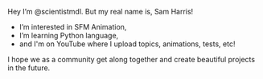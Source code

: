 Hey I’m @scientistmdl. But my real name is, Sam Harris!

- I’m interested in SFM Animation,
- I’m learning Python language,
- and I'm on YouTube where I upload topics, animations, tests, etc!

I hope we as a community get along together and create beautiful projects in the future.

<!---
scientistmdl/scientistmdl is a ✨ special ✨ repository because its `README.md` (this file) appears on your GitHub profile.
You can click the Preview link to take a look at your changes.
--->
